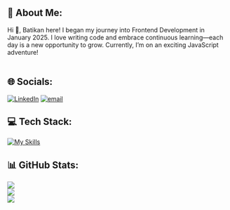## 💫 About Me:
Hi 👋, Batikan here! I began my journey into Frontend Development in January 2025.
I love writing code and embrace continuous learning—each day is a new opportunity to grow.
Currently, I’m on an exciting JavaScript adventure!<br><br>


## 🌐 Socials:
[![LinkedIn](https://img.shields.io/badge/LinkedIn-%230077B5.svg?logo=linkedin&logoColor=white)](https://linkedin.com/in/batikan-sevil-33b99b133) [![email](https://img.shields.io/badge/Email-D14836?logo=gmail&logoColor=white)](mailto:nbatikansevil@gmail.com) 

## 💻 Tech Stack:
[![My Skills](https://skillicons.dev/icons?i=js,html,css,tailwind,git)](https://skillicons.dev)

## 📊 GitHub Stats:
![](https://github-readme-stats.vercel.app/api?username=batibatii&theme=dark&hide_border=true&include_all_commits=false&count_private=false)<br/>
![](https://nirzak-streak-stats.vercel.app/?user=batibatii&theme=dark&hide_border=true)<br/>
![](https://github-readme-stats.vercel.app/api/top-langs/?username=batibatii&theme=dark&hide_border=true&include_all_commits=false&count_private=false&layout=compact)

